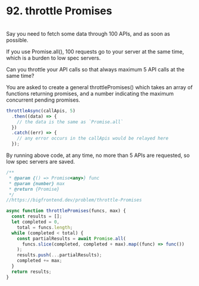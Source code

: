 <h1>92. throttle Promises
</h1>

<br/>Say you need to fetch some data through 100 APIs, and as soon as possible.

If you use Promise.all(), 100 requests go to your server at the same time, which is a burden to low spec servers.

Can you throttle your API calls so that always maximum 5 API calls at the same time?

You are asked to create a general throttlePromises() which takes an array of functions returning promises, and a number indicating the maximum concurrent pending promises.

```js
throttleAsync(callApis, 5)
  .then((data) => {
    // the data is the same as `Promise.all`
  })
  .catch((err) => {
    // any error occurs in the callApis would be relayed here
  });
```

By running above code, at any time, no more than 5 APIs are requested, so low spec servers are saved.
<br/>

```javascript
/**
 * @param {() => Promise<any>} func
 * @param {number} max
 * @return {Promise}
 */
//https://bigfrontend.dev/problem/throttle-Promises

async function throttlePromises(funcs, max) {
  const results = [];
  let completed = 0,
    total = funcs.length;
  while (completed < total) {
    const partialResults = await Promise.all(
      funcs.slice(completed, completed + max).map((func) => func())
    );
    results.push(...partialResults);
    completed += max;
  }
  return results;
}
```
